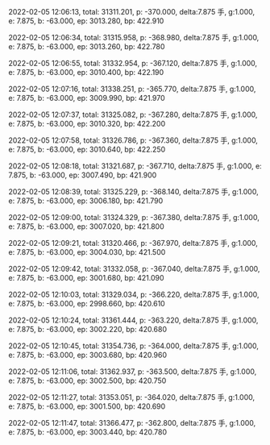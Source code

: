 2022-02-05 12:06:13, total: 31311.201, p: -370.000, delta:7.875 手, g:1.000, e: 7.875, b: -63.000, ep: 3013.280, bp: 422.910

2022-02-05 12:06:34, total: 31315.958, p: -368.980, delta:7.875 手, g:1.000, e: 7.875, b: -63.000, ep: 3013.260, bp: 422.780

2022-02-05 12:06:55, total: 31332.954, p: -367.120, delta:7.875 手, g:1.000, e: 7.875, b: -63.000, ep: 3010.400, bp: 422.190

2022-02-05 12:07:16, total: 31338.251, p: -365.770, delta:7.875 手, g:1.000, e: 7.875, b: -63.000, ep: 3009.990, bp: 421.970

2022-02-05 12:07:37, total: 31325.082, p: -367.280, delta:7.875 手, g:1.000, e: 7.875, b: -63.000, ep: 3010.320, bp: 422.200

2022-02-05 12:07:58, total: 31326.786, p: -367.360, delta:7.875 手, g:1.000, e: 7.875, b: -63.000, ep: 3010.640, bp: 422.250

2022-02-05 12:08:18, total: 31321.687, p: -367.710, delta:7.875 手, g:1.000, e: 7.875, b: -63.000, ep: 3007.490, bp: 421.900

2022-02-05 12:08:39, total: 31325.229, p: -368.140, delta:7.875 手, g:1.000, e: 7.875, b: -63.000, ep: 3006.180, bp: 421.790

2022-02-05 12:09:00, total: 31324.329, p: -367.380, delta:7.875 手, g:1.000, e: 7.875, b: -63.000, ep: 3007.020, bp: 421.800

2022-02-05 12:09:21, total: 31320.466, p: -367.970, delta:7.875 手, g:1.000, e: 7.875, b: -63.000, ep: 3004.030, bp: 421.500

2022-02-05 12:09:42, total: 31332.058, p: -367.040, delta:7.875 手, g:1.000, e: 7.875, b: -63.000, ep: 3001.680, bp: 421.090

2022-02-05 12:10:03, total: 31329.034, p: -366.220, delta:7.875 手, g:1.000, e: 7.875, b: -63.000, ep: 2998.660, bp: 420.610

2022-02-05 12:10:24, total: 31361.444, p: -363.220, delta:7.875 手, g:1.000, e: 7.875, b: -63.000, ep: 3002.220, bp: 420.680

2022-02-05 12:10:45, total: 31354.736, p: -364.000, delta:7.875 手, g:1.000, e: 7.875, b: -63.000, ep: 3003.680, bp: 420.960

2022-02-05 12:11:06, total: 31362.937, p: -363.500, delta:7.875 手, g:1.000, e: 7.875, b: -63.000, ep: 3002.500, bp: 420.750

2022-02-05 12:11:27, total: 31353.051, p: -364.020, delta:7.875 手, g:1.000, e: 7.875, b: -63.000, ep: 3001.500, bp: 420.690

2022-02-05 12:11:47, total: 31366.477, p: -362.800, delta:7.875 手, g:1.000, e: 7.875, b: -63.000, ep: 3003.440, bp: 420.780